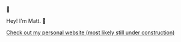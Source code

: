 🍕

Hey!  I'm Matt. 👋


[Check out my personal website (most likely still under construction)](https://www.mttwlsn.com/)
